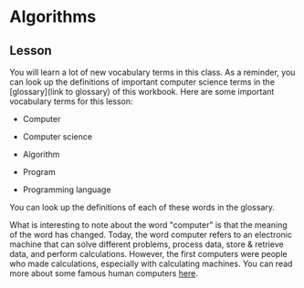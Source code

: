 # Algorithms 

## Lesson 
You will learn a lot of new vocabulary terms in this class.  As a reminder, you can look up the definitions of important computer science terms in the [glossary](link to glossary) of this workbook. Here are some important vocabulary terms for this lesson: 

 

* Computer 

* Computer science 

* Algorithm 

* Program 

* Programming language 

 

You can look up the definitions of each of these words in the glossary.   

 

What is interesting to note about the word "computer" is that the meaning of the word has changed. Today, the word computer refers to an electronic machine that can solve different problems, process data, store & retrieve data, and perform calculations.  However, the first computers were people who made calculations, especially with calculating machines. You can read more about some famous human computers [here](https://airandspace.si.edu/stories/editorial/hidden-figures-and-human-computers).  

